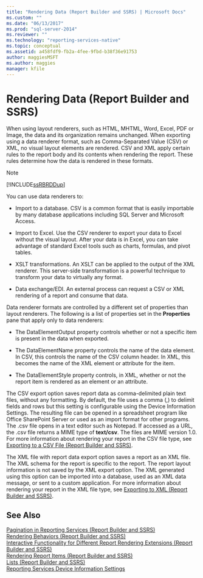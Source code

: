 ```yaml
---
title: "Rendering Data (Report Builder and SSRS) | Microsoft Docs"
ms.custom: ""
ms.date: "06/13/2017"
ms.prod: "sql-server-2014"
ms.reviewer: ""
ms.technology: "reporting-services-native"
ms.topic: conceptual
ms.assetid: a458fdf9-fb2a-4fee-9fbd-b38f36e91753
author: maggiesMSFT
ms.author: maggies
manager: kfile
---
```

# Rendering Data (Report Builder and SSRS)
  When using layout renderers, such as HTML, MHTML, Word, Excel, PDF or Image, the data and its organization remains unchanged. When exporting using a data renderer format, such as Comma-Separated Value (CSV) or XML, no visual layout elements are rendered. CSV and XML apply certain rules to the report body and its contents when rendering the report. These rules determine how the data is rendered in these formats.  
  
> [!NOTE]  
>  [!INCLUDE[ssRBRDDup](../../includes/ssrbrddup-md.md)]  
  
 You can use data renderers to:  
  
-   Import to a database. CSV is a common format that is easily importable by many database applications including SQL Server and Microsoft Access.  
  
-   Import to Excel. Use the CSV renderer to export your data to Excel without the visual layout. After your data is in Excel, you can take advantage of standard Excel tools such as charts, formulas, and pivot tables.  
  
-   XSLT transformations. An XSLT can be applied to the output of the XML renderer. This server-side transformation is a powerful technique to transform your data to virtually any format.  
  
-   Data exchange/EDI. An external process can request a CSV or XML rendering of a report and consume that data.  
  
 Data renderer formats are controlled by a different set of properties than layout renderers. The following is a list of properties set in the **Properties** pane that apply only to data renderers:  
  
-   The DataElementOutput property controls whether or not a specific item is present in the data when exported.  
  
-   The DataElementName property controls the name of the data element. In CSV, this controls the name of the CSV column header. In XML, this becomes the name of the XML element or attribute for the item.  
  
-   The DataElementStyle property controls, in XML, whether or not the report item is rendered as an element or an attribute.  
  
 The CSV export option saves report data as comma-delimited plain text files, without any formatting. By default, the file uses a comma (,) to delimit fields and rows but this setting is configurable using the Device Information Settings. The resulting file can be opened in a spreadsheet program like Office SharePoint Server or used as an import format for other programs. The .csv file opens in a text editor such as Notepad. If accessed as a URL, the .csv file returns a MIME type of **text/csv**. The files are MIME version 1.0. For more information about rendering your report in the CSV file type, see [Exporting to a CSV File &#40;Report Builder and SSRS&#41;](../report-builder/exporting-to-a-csv-file-report-builder-and-ssrs.md).  
  
 The XML file with report data export option saves a report as an XML file. The XML schema for the report is specific to the report. The report layout information is not saved by the XML export option. The XML generated using this option can be imported into a database, used as an XML data message, or sent to a custom application. For more information about rendering your report in the XML file type, see [Exporting to XML &#40;Report Builder and SSRS&#41;](../report-builder/exporting-to-xml-report-builder-and-ssrs.md).  
  
## See Also  
 [Pagination in Reporting Services &#40;Report Builder  and SSRS&#41;](pagination-in-reporting-services-report-builder-and-ssrs.md)   
 [Rendering Behaviors &#40;Report Builder  and SSRS&#41;](rendering-behaviors-report-builder-and-ssrs.md)   
 [Interactive Functionality for Different Report Rendering Extensions &#40;Report Builder and SSRS&#41;](../report-builder/interactive-functionality-different-report-rendering-extensions.md)   
 [Rendering Report Items &#40;Report Builder and SSRS&#41;](rendering-report-items-report-builder-and-ssrs.md)   
 [Lists &#40;Report Builder and SSRS&#41;](tables-matrices-and-lists-report-builder-and-ssrs.md)   
 [Reporting Services Device Information Settings](https://go.microsoft.com/fwlink/?LinkId=102515)  
  
  
